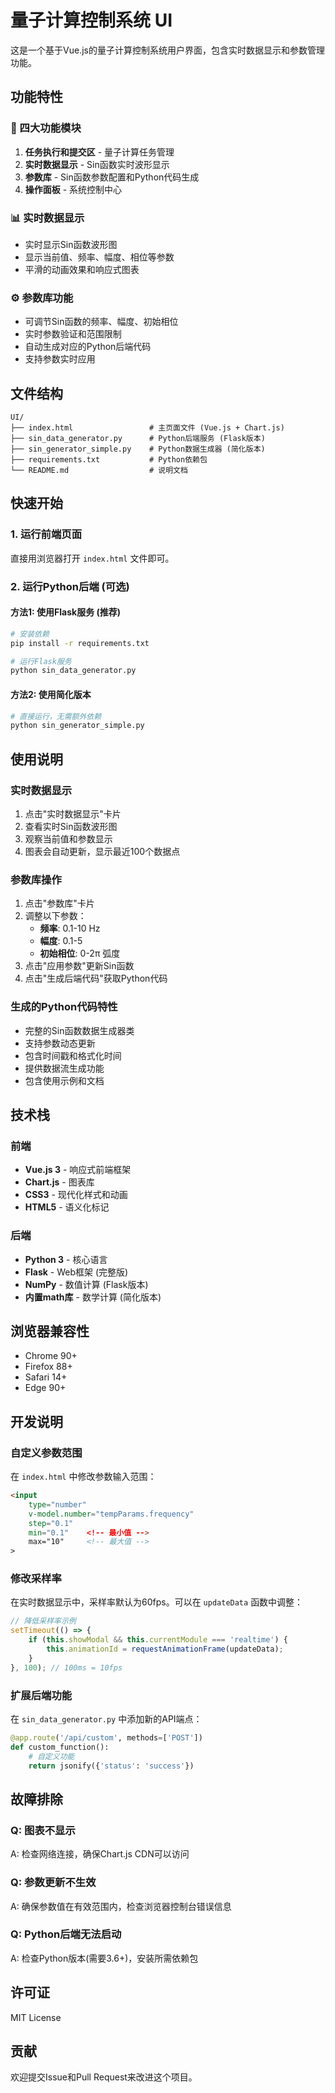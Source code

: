 # 量子计算控制系统 UI

这是一个基于Vue.js的量子计算控制系统用户界面，包含实时数据显示和参数管理功能。

## 功能特性

### 🎯 四大功能模块
1. **任务执行和提交区** - 量子计算任务管理
2. **实时数据显示** - Sin函数实时波形显示
3. **参数库** - Sin函数参数配置和Python代码生成
4. **操作面板** - 系统控制中心

### 📊 实时数据显示
- 实时显示Sin函数波形图
- 显示当前值、频率、幅度、相位等参数
- 平滑的动画效果和响应式图表

### ⚙️ 参数库功能
- 可调节Sin函数的频率、幅度、初始相位
- 实时参数验证和范围限制
- 自动生成对应的Python后端代码
- 支持参数实时应用

## 文件结构

```
UI/
├── index.html                 # 主页面文件 (Vue.js + Chart.js)
├── sin_data_generator.py      # Python后端服务 (Flask版本)
├── sin_generator_simple.py    # Python数据生成器 (简化版本)
├── requirements.txt           # Python依赖包
└── README.md                  # 说明文档
```

## 快速开始

### 1. 运行前端页面
直接用浏览器打开 `index.html` 文件即可。

### 2. 运行Python后端 (可选)

#### 方法1: 使用Flask服务 (推荐)
```bash
# 安装依赖
pip install -r requirements.txt

# 运行Flask服务
python sin_data_generator.py
```

#### 方法2: 使用简化版本
```bash
# 直接运行，无需额外依赖
python sin_generator_simple.py
```

## 使用说明

### 实时数据显示
1. 点击"实时数据显示"卡片
2. 查看实时Sin函数波形图
3. 观察当前值和参数显示
4. 图表会自动更新，显示最近100个数据点

### 参数库操作
1. 点击"参数库"卡片
2. 调整以下参数：
   - **频率**: 0.1-10 Hz
   - **幅度**: 0.1-5
   - **初始相位**: 0-2π 弧度
3. 点击"应用参数"更新Sin函数
4. 点击"生成后端代码"获取Python代码

### 生成的Python代码特性
- 完整的Sin函数数据生成器类
- 支持参数动态更新
- 包含时间戳和格式化时间
- 提供数据流生成功能
- 包含使用示例和文档

## 技术栈

### 前端
- **Vue.js 3** - 响应式前端框架
- **Chart.js** - 图表库
- **CSS3** - 现代化样式和动画
- **HTML5** - 语义化标记

### 后端
- **Python 3** - 核心语言
- **Flask** - Web框架 (完整版)
- **NumPy** - 数值计算 (Flask版本)
- **内置math库** - 数学计算 (简化版本)

## 浏览器兼容性
- Chrome 90+
- Firefox 88+
- Safari 14+
- Edge 90+

## 开发说明

### 自定义参数范围
在 `index.html` 中修改参数输入范围：
```html
<input 
    type="number" 
    v-model.number="tempParams.frequency"
    step="0.1"
    min="0.1"    <!-- 最小值 -->
    max="10"     <!-- 最大值 -->
>
```

### 修改采样率
在实时数据显示中，采样率默认为60fps。可以在 `updateData` 函数中调整：
```javascript
// 降低采样率示例
setTimeout(() => {
    if (this.showModal && this.currentModule === 'realtime') {
        this.animationId = requestAnimationFrame(updateData);
    }
}, 100); // 100ms = 10fps
```

### 扩展后端功能
在 `sin_data_generator.py` 中添加新的API端点：
```python
@app.route('/api/custom', methods=['POST'])
def custom_function():
    # 自定义功能
    return jsonify({'status': 'success'})
```

## 故障排除

### Q: 图表不显示
A: 检查网络连接，确保Chart.js CDN可以访问

### Q: 参数更新不生效
A: 确保参数值在有效范围内，检查浏览器控制台错误信息

### Q: Python后端无法启动
A: 检查Python版本(需要3.6+)，安装所需依赖包

## 许可证
MIT License

## 贡献
欢迎提交Issue和Pull Request来改进这个项目。
